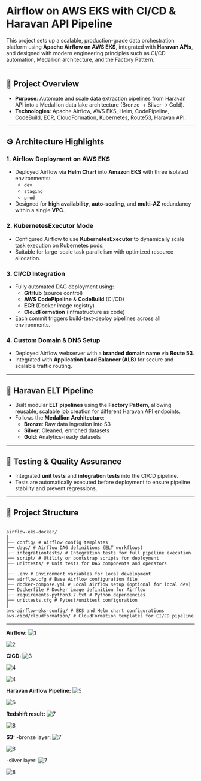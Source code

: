 # Airflow on AWS EKS with CI/CD & Haravan API Pipeline

This project sets up a scalable, production-grade data orchestration platform using **Apache Airflow on AWS EKS**, integrated with **Haravan APIs**, and designed with modern engineering principles such as CI/CD automation, Medallion architecture, and the Factory Pattern.

---

## 🚀 Project Overview

- **Purpose**: Automate and scale data extraction pipelines from Haravan API into a Medallion data lake architecture (Bronze → Silver → Gold).
- **Technologies**: Apache Airflow, AWS EKS, Helm, CodePipeline, CodeBuild, ECR, CloudFormation, Kubernetes, Route53, Haravan API.

---

## ⚙️ Architecture Highlights

### 1. Airflow Deployment on AWS EKS
- Deployed Airflow via **Helm Chart** into **Amazon EKS** with three isolated environments:
  - `dev`
  - `staging`
  - `prod`
- Designed for **high availability**, **auto-scaling**, and **multi-AZ** redundancy within a single **VPC**.

### 2. KubernetesExecutor Mode
- Configured Airflow to use **KubernetesExecutor** to dynamically scale task execution on Kubernetes pods.
- Suitable for large-scale task parallelism with optimized resource allocation.

### 3. CI/CD Integration
- Fully automated DAG deployment using:
  - **GitHub** (source control)
  - **AWS CodePipeline** & **CodeBuild** (CI/CD)
  - **ECR** (Docker image registry)
  - **CloudFormation** (infrastructure as code)
- Each commit triggers build-test-deploy pipelines across all environments.

### 4. Custom Domain & DNS Setup
- Deployed Airflow webserver with a **branded domain name** via **Route 53**.
- Integrated with **Application Load Balancer (ALB)** for secure and scalable traffic routing.

---

## 🔄 Haravan ELT Pipeline

- Built modular **ELT pipelines** using the **Factory Pattern**, allowing reusable, scalable job creation for different Haravan API endpoints.
- Follows the **Medallion Architecture**:
  - **Bronze**: Raw data ingestion into S3
  - **Silver**: Cleaned, enriched datasets
  - **Gold**: Analytics-ready datasets

---

## 🧪 Testing & Quality Assurance

- Integrated **unit tests** and **integration tests** into the CI/CD pipeline.
- Tests are automatically executed before deployment to ensure pipeline stability and prevent regressions.

---


## 📁 Project Structure
<pre><code>
airflow-eks-docker/
│
├── config/ # Airflow config templates
├── dags/ # Airflow DAG definitions (ELT workflows)
├── integrationtests/ # Integration tests for full pipeline execution
├── script/ # Utility or bootstrap scripts for deployment
├── unittests/ # Unit tests for DAG components and operators
│
├── .env # Environment variables for local development
├── airflow.cfg # Base Airflow configuration file
├── docker-compose.yml # Local Airflow setup (optional for local dev)
├── Dockerfile # Docker image definition for Airflow
├── requirements-python3.7.txt # Python dependencies
├── unittests.cfg # Pytest/unittest configuration
│
aws-airflow-eks-config/ # EKS and Helm chart configurations
aws-cicd/cloudformation/ # CloudFormation templates for CI/CD pipeline
</code></pre>

---

<b>Airflow:</b>
![1](image/airflowraw.png)

![2](image/airflow2.png)

<b>CICD:</b>
![3](image/eksCICD.png)

![4](image/web_illustration.png)

![4](image/flowCICD-EKS.png)


<b>Haravan Airflow Pipeline:</b>
![5](image/haravanpipelines.png)

![6](image/haravanpipelines2.png)


<b>Redshift result:</b>
![7](image/redshift1.png)

![8](image/redshift2.png)


<b>S3:</b>
-bronze layer:
![7](image/bronze1.png)

![8](image/bronze2.png)


-silver layer:
![7](image/silver1.png)

![8](image/silver3.png)


